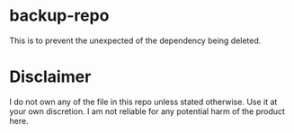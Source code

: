 # backup-repo
This is to prevent the unexpected of the dependency being deleted.

# Disclaimer
I do not own any of the file in this repo unless stated otherwise. Use it at your own discretion. I am not reliable for any potential harm of the product here.

